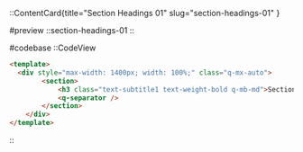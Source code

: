 ::ContentCard{title="Section Headings 01" slug="section-headings-01" }

#preview
::section-headings-01
::

#codebase
::CodeView

```html
<template>
  <div style="max-width: 1400px; width: 100%;" class="q-mx-auto">
        <section>
            <h3 class="text-subtitle1 text-weight-bold q-mb-md">Section heading</h3>
            <q-separator />
        </section>
    </div>
</template>
```

::
